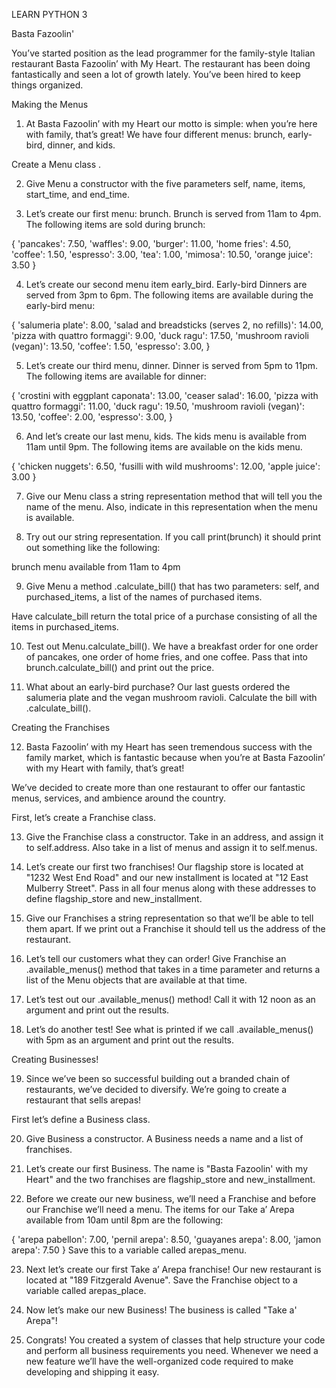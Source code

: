 LEARN PYTHON 3

Basta Fazoolin'

You’ve started position as the lead programmer for the family-style Italian restaurant Basta Fazoolin’ with My Heart. The restaurant has been doing fantastically and seen a lot of growth lately. You’ve been hired to keep things organized.

Making the Menus

1. At Basta Fazoolin’ with my Heart our motto is simple: when you’re here with family, that’s great! We have four different menus: brunch, early-bird, dinner, and kids.

Create a Menu class .

2. Give Menu a constructor with the five parameters self, name, items, start_time, and end_time.

3. Let’s create our first menu: brunch. Brunch is served from 11am to 4pm. The following items are sold during brunch:

{
  'pancakes': 7.50, 'waffles': 9.00, 'burger': 11.00, 'home fries': 4.50, 'coffee': 1.50, 'espresso': 3.00, 'tea': 1.00, 'mimosa': 10.50, 'orange juice': 3.50
}

4. Let’s create our second menu item early_bird. Early-bird Dinners are served from 3pm to 6pm. The following items are available during the early-bird menu:

{
  'salumeria plate': 8.00, 'salad and breadsticks (serves 2, no refills)': 14.00, 'pizza with quattro formaggi': 9.00, 'duck ragu': 17.50, 'mushroom ravioli (vegan)': 13.50, 'coffee': 1.50, 'espresso': 3.00,
}

5. Let’s create our third menu, dinner. Dinner is served from 5pm to 11pm. The following items are available for dinner:

{
  'crostini with eggplant caponata': 13.00, 'ceaser salad': 16.00, 'pizza with quattro formaggi': 11.00, 'duck ragu': 19.50, 'mushroom ravioli (vegan)': 13.50, 'coffee': 2.00, 'espresso': 3.00,
}

6. And let’s create our last menu, kids. The kids menu is available from 11am until 9pm. The following items are available on the kids menu.

{
  'chicken nuggets': 6.50, 'fusilli with wild mushrooms': 12.00, 'apple juice': 3.00
}

7. Give our Menu class a string representation method that will tell you the name of the menu. Also, indicate in this representation when the menu is available.

8. Try out our string representation. If you call print(brunch) it should print out something like the following:

brunch menu available from 11am to 4pm

9. Give Menu a method .calculate_bill() that has two parameters: self, and purchased_items, a list of the names of purchased items.

Have calculate_bill return the total price of a purchase consisting of all the items in purchased_items.

10. Test out Menu.calculate_bill(). We have a breakfast order for one order of pancakes, one order of home fries, and one coffee. Pass that into brunch.calculate_bill() and print out the price.

11. What about an early-bird purchase? Our last guests ordered the salumeria plate and the vegan mushroom ravioli. Calculate the bill with .calculate_bill().

Creating the Franchises

12. Basta Fazoolin’ with my Heart has seen tremendous success with the family market, which is fantastic because when you’re at Basta Fazoolin’ with my Heart with family, that’s great!

We’ve decided to create more than one restaurant to offer our fantastic menus, services, and ambience around the country.

First, let’s create a Franchise class.

13. Give the Franchise class a constructor. Take in an address, and assign it to self.address. Also take in a list of menus and assign it to self.menus.

14. Let’s create our first two franchises! Our flagship store is located at "1232 West End Road" and our new installment is located at "12 East Mulberry Street". Pass in all four menus along with these addresses to define flagship_store and new_installment.

15. Give our Franchises a string representation so that we’ll be able to tell them apart. If we print out a Franchise it should tell us the address of the restaurant.

16. Let’s tell our customers what they can order! Give Franchise an .available_menus() method that takes in a time parameter and returns a list of the Menu objects that are available at that time.

17. Let’s test out our .available_menus() method! Call it with 12 noon as an argument and print out the results.

18. Let’s do another test! See what is printed if we call .available_menus() with 5pm as an argument and print out the results.

Creating Businesses!

19. Since we’ve been so successful building out a branded chain of restaurants, we’ve decided to diversify. We’re going to create a restaurant that sells arepas!

First let’s define a Business class.

20. Give Business a constructor. A Business needs a name and a list of franchises.

21. Let’s create our first Business. The name is "Basta Fazoolin' with my Heart" and the two franchises are flagship_store and new_installment.

22. Before we create our new business, we’ll need a Franchise and before our Franchise we’ll need a menu. The items for our Take a’ Arepa available from 10am until 8pm are the following:

{
  'arepa pabellon': 7.00, 'pernil arepa': 8.50, 'guayanes arepa': 8.00, 'jamon arepa': 7.50
}
Save this to a variable called arepas_menu.

23. Next let’s create our first Take a’ Arepa franchise! Our new restaurant is located at "189 Fitzgerald Avenue". Save the Franchise object to a variable called arepas_place.

24. Now let’s make our new Business! The business is called "Take a' Arepa"!

25. Congrats! You created a system of classes that help structure your code and perform all business requirements you need. Whenever we need a new feature we’ll have the well-organized code required to make developing and shipping it easy.